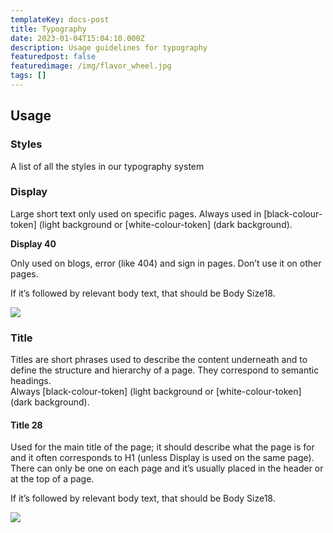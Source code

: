 ```yaml
---
templateKey: docs-post
title: Typography
date: 2023-01-04T15:04:10.000Z
description: Usage guidelines for typography
featuredpost: false
featuredimage: /img/flavor_wheel.jpg
tags: []
---
```

## Usage

### Styles

A list of all the styles in our typography system

### Display

Large short text only used on specific pages.
Always used in \[black-colour-token] (light background or \[white-colour-token] (dark background).

**Display 40**

Only used on blogs, error (like 404) and sign in pages. Don’t use it on other pages.

If it’s followed by relevant body text, that should be Body Size18.

![](/img/export-display-40.png)

### T﻿itle

Titles are short phrases used to describe the content underneath and to define the structure and hierarchy of a page. They correspond to semantic headings.\
Always \[black-colour-token] (light background or \[white-colour-token] (dark background).

#### Title 28

Used for the main title of the page; it should describe what the page is for and it often corresponds to H1 (unless Display is used on the same page). There can only be one on each page and it’s usually placed in the header or at the top of a page. 

If it’s followed by relevant body text, that should be Body Size18. 

![](/img/title-28.png)